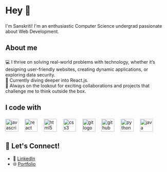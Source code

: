 <h1 align="left">Hey 👋</h1>

###

<p align="left">I'm Sanskriti! I'm an enthusiastic Computer Science undergrad passionate about Web Development.</p>

###

<h2 align="left">About me</h2>

###

<p align="left">💻 I thrive on solving real-world problems with technology, whether it’s designing user-friendly websites, creating dynamic applications, or exploring data security.<br>  
🌱 Currently diving deeper into React.js.  <br>
🎯 Always on the lookout for exciting collaborations and projects that challenge me to think outside the box.</p>

###


<h2 align="left">I code with</h2>

###

<div align="left">
  <img src="https://cdn.jsdelivr.net/gh/devicons/devicon/icons/javascript/javascript-original.svg" height="40" alt="javascript logo"  />
  <img width="12" />
  <img src="https://cdn.jsdelivr.net/gh/devicons/devicon/icons/react/react-original.svg" height="40" alt="react logo"  />
  <img width="12" />
  <img src="https://cdn.jsdelivr.net/gh/devicons/devicon/icons/html5/html5-original.svg" height="40" alt="html5 logo"  />
  <img width="12" />
  <img src="https://cdn.jsdelivr.net/gh/devicons/devicon/icons/css3/css3-original.svg" height="40" alt="css3 logo"  />
  <img width="12" />
  <img src="https://cdn.jsdelivr.net/gh/devicons/devicon/icons/git/git-original.svg" height="40" alt="git logo"  />
  <img width="12" />
  <img src="https://cdn.jsdelivr.net/gh/devicons/devicon/icons/github/github-original.svg" height="40" alt="github logo"  />
  <img width="12" />
  <img src="https://cdn.jsdelivr.net/gh/devicons/devicon/icons/python/python-original.svg" height="40" alt="python logo"  />
  <img width="12" />
  <img src="https://cdn.jsdelivr.net/gh/devicons/devicon/icons/java/java-original.svg" height="40" alt="java logo"  />
</div>

###

## 💬 Let's Connect!  

- 💼 [LinkedIn](https://www.linkedin.com/in/sanskriti-g-bb2912283/)  
- 🌐 [Portfolio](https://sanskriti2004.github.io/my-portfolio/)  


